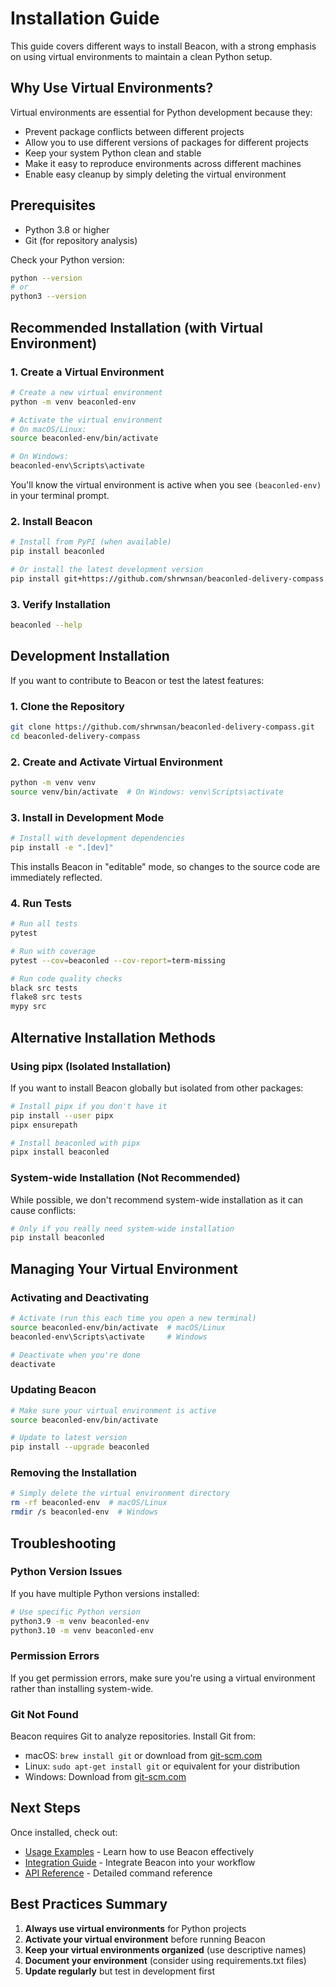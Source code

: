 # Installation Guide

This guide covers different ways to install Beacon, with a strong emphasis on using virtual environments to maintain a clean Python setup.

## Why Use Virtual Environments?

Virtual environments are essential for Python development because they:
- Prevent package conflicts between different projects
- Allow you to use different versions of packages for different projects
- Keep your system Python clean and stable
- Make it easy to reproduce environments across different machines
- Enable easy cleanup by simply deleting the virtual environment

## Prerequisites

- Python 3.8 or higher
- Git (for repository analysis)

Check your Python version:
```bash
python --version
# or
python3 --version
```

## Recommended Installation (with Virtual Environment)

### 1. Create a Virtual Environment

```bash
# Create a new virtual environment
python -m venv beaconled-env

# Activate the virtual environment
# On macOS/Linux:
source beaconled-env/bin/activate

# On Windows:
beaconled-env\Scripts\activate
```

You'll know the virtual environment is active when you see `(beaconled-env)` in your terminal prompt.

### 2. Install Beacon

```bash
# Install from PyPI (when available)
pip install beaconled

# Or install the latest development version
pip install git+https://github.com/shrwnsan/beaconled-delivery-compass.git
```

### 3. Verify Installation

```bash
beaconled --help
```

## Development Installation

If you want to contribute to Beacon or test the latest features:

### 1. Clone the Repository

```bash
git clone https://github.com/shrwnsan/beaconled-delivery-compass.git
cd beaconled-delivery-compass
```

### 2. Create and Activate Virtual Environment

```bash
python -m venv venv
source venv/bin/activate  # On Windows: venv\Scripts\activate
```

### 3. Install in Development Mode

```bash
# Install with development dependencies
pip install -e ".[dev]"
```

This installs Beacon in "editable" mode, so changes to the source code are immediately reflected.

### 4. Run Tests

```bash
# Run all tests
pytest

# Run with coverage
pytest --cov=beaconled --cov-report=term-missing

# Run code quality checks
black src tests
flake8 src tests
mypy src
```

## Alternative Installation Methods

### Using pipx (Isolated Installation)

If you want to install Beacon globally but isolated from other packages:

```bash
# Install pipx if you don't have it
pip install --user pipx
pipx ensurepath

# Install beaconled with pipx
pipx install beaconled
```

### System-wide Installation (Not Recommended)

While possible, we don't recommend system-wide installation as it can cause conflicts:

```bash
# Only if you really need system-wide installation
pip install beaconled
```

## Managing Your Virtual Environment

### Activating and Deactivating

```bash
# Activate (run this each time you open a new terminal)
source beaconled-env/bin/activate  # macOS/Linux
beaconled-env\Scripts\activate     # Windows

# Deactivate when you're done
deactivate
```

### Updating Beacon

```bash
# Make sure your virtual environment is active
source beaconled-env/bin/activate

# Update to latest version
pip install --upgrade beaconled
```

### Removing the Installation

```bash
# Simply delete the virtual environment directory
rm -rf beaconled-env  # macOS/Linux
rmdir /s beaconled-env  # Windows
```

## Troubleshooting

### Python Version Issues

If you have multiple Python versions installed:

```bash
# Use specific Python version
python3.9 -m venv beaconled-env
python3.10 -m venv beaconled-env
```

### Permission Errors

If you get permission errors, make sure you're using a virtual environment rather than installing system-wide.

### Git Not Found

Beacon requires Git to analyze repositories. Install Git from:
- macOS: `brew install git` or download from [git-scm.com](https://git-scm.com/)
- Linux: `sudo apt-get install git` or equivalent for your distribution
- Windows: Download from [git-scm.com](https://git-scm.com/)

## Next Steps

Once installed, check out:
- [Usage Examples](usage.md) - Learn how to use Beacon effectively
- [Integration Guide](integrations.md) - Integrate Beacon into your workflow
- [API Reference](api-reference.md) - Detailed command reference

## Best Practices Summary

1. **Always use virtual environments** for Python projects
2. **Activate your virtual environment** before running Beacon
3. **Keep your virtual environments organized** (use descriptive names)
4. **Document your environment** (consider using requirements.txt files)
5. **Update regularly** but test in development first